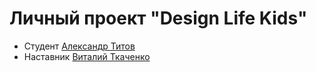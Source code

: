 # Личный проект "Design Life Kids"

* Студент [Александр Титов](https://t.me/Tit63)
* Наставник [Виталий Ткаченко](http://t.me/Vitalik_Tkachenko_tlt)
